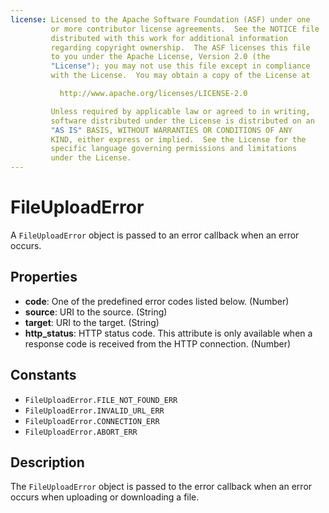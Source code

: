 ```yaml
---
license: Licensed to the Apache Software Foundation (ASF) under one
         or more contributor license agreements.  See the NOTICE file
         distributed with this work for additional information
         regarding copyright ownership.  The ASF licenses this file
         to you under the Apache License, Version 2.0 (the
         "License"); you may not use this file except in compliance
         with the License.  You may obtain a copy of the License at

           http://www.apache.org/licenses/LICENSE-2.0

         Unless required by applicable law or agreed to in writing,
         software distributed under the License is distributed on an
         "AS IS" BASIS, WITHOUT WARRANTIES OR CONDITIONS OF ANY
         KIND, either express or implied.  See the License for the
         specific language governing permissions and limitations
         under the License.
---
```


FileUploadError
========

A `FileUploadError` object is passed to an error callback when an error occurs.

Properties
----------

- __code__: One of the predefined error codes listed below. (Number)
- __source__: URI to the source. (String)
- __target__: URI to the target. (String)
- __http_status__: HTTP status code.  This attribute is only available when a response code is received from the HTTP connection. (Number)

Constants
---------

- `FileUploadError.FILE_NOT_FOUND_ERR`
- `FileUploadError.INVALID_URL_ERR`
- `FileUploadError.CONNECTION_ERR`
- `FileUploadError.ABORT_ERR`

Description
-----------

The `FileUploadError` object is passed to the error callback when an
error occurs when uploading or downloading a file.
